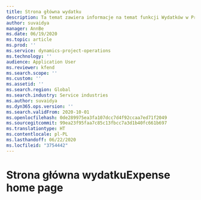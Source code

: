```yaml
---
title: Strona główna wydatku
description: Ta temat zawiera informacje na temat funkcji Wydatków w Project operations.
author: suvaidya
manager: AnnBe
ms.date: 06/19/2020
ms.topic: article
ms.prod: ''
ms.service: dynamics-project-operations
ms.technology: ''
audience: Application User
ms.reviewer: kfend
ms.search.scope: ''
ms.custom: ''
ms.assetid: ''
ms.search.region: Global
ms.search.industry: Service industries
ms.author: suvaidya
ms.dyn365.ops.version: ''
ms.search.validFrom: 2020-10-01
ms.openlocfilehash: 0de289975ea3fa107dcc7d4f92ccaa7ed71f2049
ms.sourcegitcommit: 99ea23f95faa7c85c13fbcc7a3d1b40fc661b697
ms.translationtype: HT
ms.contentlocale: pl-PL
ms.lasthandoff: 06/22/2020
ms.locfileid: "3754442"
---
```

# <a name="expense-home-page"></a><span data-ttu-id="a12c8-103">Strona główna wydatku</span><span class="sxs-lookup"><span data-stu-id="a12c8-103">Expense home page</span></span>

